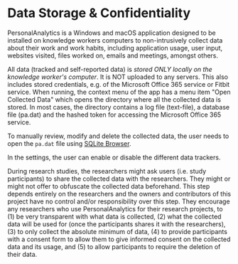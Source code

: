 # Data Storage & Confidentiality

PersonalAnalytics is a Windows and macOS application designed to be installed on knowledge workers computers to non-intrusively collect data about their work and work habits, including application usage, user input, websites visited, files worked on, emails and meetings, amongst others.

All data (tracked and self-reported data) is *stored ONLY locally on the knowledge worker's computer*. It is NOT uploaded to any servers. This also includes stored credentials, e.g. of the Microsoft Office 365 service or Fitbit service. When running, the context menu of the app has a menu item "Open Collected Data" which opens the directory where all the collected data is stored. In most cases, the directory contains a log file (text-file), a database file (pa.dat) and the hashed token for accessing the Microsoft Office 365 service. 

To manually review, modify and delete the collected data, the user needs to open the `pa.dat` file using [SQLite Browser](https://sqlitebrowser.org/).

In the settings, the user can enable or disable the different data trackers.

During research studies, the researchers might ask users (i.e. study participants) to share the collected data with the researchers. They might or might not offer to obfuscate the collected data beforehand. This step depends entirely on the researchers and the owners and contributors of this project have no control and/or responsibility over this step. They encourage any researchers who use PersonalAnalytics for their research projects, to (1) be very transparent with what data is collected, (2) what the collected data will be used for (once the participants shares it with the researchers), (3) to only collect the absolute minimum of data, (4) to provide participants with a consent form to allow them to give informed consent on the collected data and its usage, and (5) to allow participants to require the deletion of their data.
